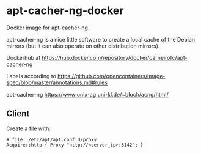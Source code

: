# apt-cacher-ng-docker
Docker image for apt-cacher-ng.

apt-cacher-ng is a nice little software to create a local cache of the Debian mirrors (but it can also operate on other distribution mirrors). 

Dockerhub at https://hub.docker.com/repository/docker/carneirofc/apt-cacher-ng

Labels according to https://github.com/opencontainers/image-spec/blob/master/annotations.md#rules

apt-cacher-ng https://www.unix-ag.uni-kl.de/~bloch/acng/html/

## Client
Create a file with:
```
# file: /etc/apt/apt.conf.d/proxy
Acquire::http { Proxy "http://<server_ip>:3142"; }
```
